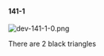 #### 141-1
![dev-141-1-0.png](https://github.com/lil-lab/nlvr/raw/master/nlvr/dev/images/1/dev-141-1-0.png "dev-141-1-0.png")

There are 2 black triangles
